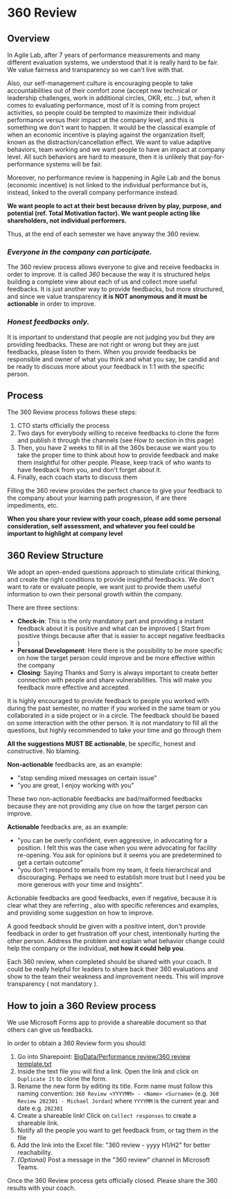 # 360 Review

## Overview 

In Agile Lab, after 7 years of performance measurements and many different evaluation systems, we understood that it is really hard to be fair. We value fairness and transparency so we can't live with that.

Also, our self-management culture is encouraging people to take accountabilities out of their comfort zone (accept new technical or leadership challenges, work in additional circles, OKR, etc...) but, when it comes to evaluating performance, most of it is coming from project activities, so people could be tempted to maximize their individual performance versus their impact at the company level, and this is something we don't want to happen. It would be the classical example of when an economic incentive is playing against the organization itself, known as the distraction/cancellation effect. 
We want to value adaptive behaviors, team working and we want people to have an impact at company level. All such behaviors are hard to measure, then it is unlikely that pay-for-performance systems will be fair.

Moreover, no performance review is happening in Agile Lab and the bonus (economic incentive) is not linked to the individual performance but is, instead, linked to the overall company performance instead. 

**We want people to act at their best because driven by play, purpose, and potential (ref. Total Motivation factor). We want people acting like shareholders, not individual performers.** 

Thus, at the end of each semester we have anyway the 360 review.

### *Everyone in the company can participate.*

The 360 review process allows everyone to give and receive feedbacks in order to improve. It is called *360* because the way it is structured helps building a complete view about each of us and collect more useful feedbacks.
It is just another way to provide feedbacks, but more structured, and since we value transparency **it is NOT anonymous and it must be actionable** in order to improve.

### *Honest feedbacks only.*

It is important to understand that people are not judging you but they are providing feedbacks. These are not right or wrong but they are just feedbacks, please listen to them.
When you provide feedbacks be responsible and owner of what you think and what you say, be candid and be ready to discuss more about your feedback in 1:1 with the specific person.

## Process

The 360 Review process follows these steps:

1. CTO starts officially the process
2. Two days for everybody willing to receive feedbacks to clone the form and publish it through the channels (see *How to* section in this page)
3. Then, you have 2 weeks to fill in all the 360s because we want you to take the proper time to think about how to provide feedback and make them insightful for other people. Please, keep track of who wants to have feedback from you, and don't forget about it.
4. Finally, each coach starts to discuss them

Filling the 360 review provides the perfect chance to give your feedback to the company about your learning path progression, if are there impediments, etc.

**When you share your review with your coach, please add some personal consideration, self assessment, and whatever you feel could be important to highlight at company level**

## 360 Review Structure

We adopt an open-ended questions approach to stimulate critical thinking, and create the right conditions to provide insightful feedbacks. We don't want to rate or evaluate people, we want just to provide them useful information to own their personal growth within the company.

There are three sections:

* **Check-in**: This is the only mandatory part and providing a instant feedback about it is positive and what can be improved ( Start from positive things because after that is easier to accept negative feedbacks ) 
* **Personal Development**: Here there is the possibility to be more specific on how the target person could improve and be more effective within the company
* **Closing**: Saying Thanks and Sorry is always important to create better connection with people and share vulnerabilities. This will make you feedback more effective and accepted.

It is highly encouraged to provide feedback to people you worked with during the past semester, no matter if you worked in the same team or you collaborated in a side project or in a circle. The feedback should be based on some interaction with the other person.
It is not mandatory to fill all the questions, but highly recommended to take your time and go through them 

**All the suggestions MUST BE actionable**, be specific, honest and constructive. No blaming.

**Non-actionable** feedbacks are, as an example: 

- "stop sending mixed messages on certain issue"
- "you are great, I enjoy working with you"

These two non-actionable feedbacks are bad/malformed feedbacks because they are not providing any clue on how the target person can improve.

**Actionable** feedbacks are, as an example: 

- "you can be overly confident, even aggressive, in advocating for a position. I felt this was the case when you were advocating for facility re-opening. You ask for opinions but it seems you are predetermined to get a certain outcome"
- "you don't respond to emails from my team, it feels hierarchical and discouraging. Perhaps we need to establish more trust but I need you be more generous with your time and insights". 

Actionable feedbacks are good feedbacks, even if negative, because it is clear what they are referring , also with specific references and examples, and providing some suggestion on how to improve. 

A good feedback should be given with a positive intent, don't provide feedback in order to get frustration off your chest, intentionally hurting the other person. Address the problem and explain what behavior change could help the company or the individual, **not how it could help you**.

Each 360 review, when completed should be shared with your coach.
It could be really helpful for leaders to share back their 360 evaluations and show to the team their weakness and improvement needs. This will improve transparency ( not mandatory ).

## How to join a 360 Review process

We use Microsoft Forms app to provide a shareable document so that others can give us feedbacks.

In order to obtain a 360 Review form you should:
1. Go into Sharepoint: [BigData/Performance review/360 review template.txt](https://agilelab.sharepoint.com/:f:/s/bigdata/Et0P-4yr6vpIs-VQALnsJAMBX4UzBevCU_Gy3D_ev8Iejg?e=hPdRXf)
2. Inside the text file you will find a link. Open the link and click on `Duplicate It` to clone the form. 
3. Rename the new form by editing its title. Form name must follow this naming convention: `360 Review <YYYYMM> - <Name> <Surname>` (e.g. `360 Review 202301 - Michael Jordan`) where `YYYYMM` is the current year and date e.g. `202301` 
4. Create a shareable link! Click on `Collect responses` to create a shareable link. 
5. Notify all the people you want to get feedback from, or tag them in the file
6. Add the link into the Excel file: "360 review - yyyy H1/H2" for better reachability. 
7. *(Optional)* Post a message in the "360 review" channel in Microsoft Teams.


Once the 360 Review process gets officially closed. Please share the 360 results with your coach.





